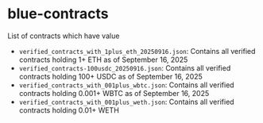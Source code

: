 # blue-contracts

List of contracts which have value

* `verified_contracts_with_1plus_eth_20250916.json`: Contains all verified contracts holding 1+ ETH as of September 16, 2025
* `verified_contracts-100usdc_20250916.json`: Contains all verified contracts holding 100+ USDC as of September 16, 2025
* `verified_contracts_with_001plus_wbtc.json`: Contains all verified contracts holding 0.001+ WBTC as of September 16, 2025
* `verified_contracts_with_001plus_weth.json`: Contains all verified contracts holding 0.01+ WETH
